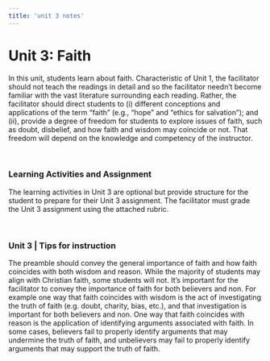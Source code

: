 ```yaml
---
title: 'unit 3 notes'
---
```


# Unit 3: Faith

In this unit, students learn about faith. Characteristic of Unit 1, the facilitator should not teach the readings in detail and so the facilitator needn’t become familiar with the vast literature surrounding each reading. Rather, the facilitator should direct students to (i) different conceptions and applications of the term “faith” (e.g., “hope” and “ethics for salvation”); and (ii), provide a degree of freedom for students to explore issues of faith, such as doubt, disbelief, and how faith and wisdom may coincide or not. That freedom will depend on the knowledge and competency of the instructor.



&nbsp;

### Learning Activities and Assignment
The learning activities in Unit 3 are optional but provide structure for the student to prepare for their Unit 3 assignment. The facilitator must grade the Unit 3 assignment using the attached rubric.

&nbsp;

### Unit 3 | Tips for instruction
The preamble should convey the general importance of faith and how faith coincides with both wisdom and reason. While the majority of students may align with Christian faith, some students will not. It’s important for the facilitator to convey the importance of faith for both believers and non. For example one way that faith coincides with wisdom is the act of investigating the truth of faith (e.g. doubt, charity, bias, etc.), and that investigation is important for both believers and non. One way that faith coincides with reason is the application of identifying arguments associated with faith. In some cases, believers fail to properly identify arguments that may undermine the truth of faith, and unbelievers may fail to properly identify arguments that may support the truth of faith.

